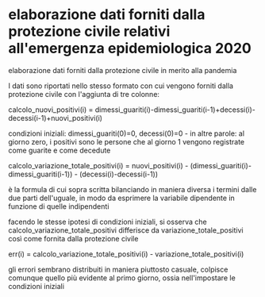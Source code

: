 # elaborazione dati forniti dalla protezione civile relativi all'emergenza epidemiologica 2020
elaborazione dati forniti dalla protezione civile in merito alla pandemia

I dati sono riportati nello stesso formato con cui vengono forniti dalla protezione civile con l'aggiunta di tre colonne:


calcolo_nuovi_positivi(i) = dimessi_guariti(i)-dimessi_guariti(i-1)+decessi(i)-decessi(i-1)+nuovi_positivi(i)

condizioni iniziali: dimessi_guariti(0)=0, decessi(0)=0 - in altre parole: al giorno zero, i positivi sono le persone che al giorno 1 vengono registrate come guarite e come decedute

calcolo_variazione_totale_positivi(i) = nuovi_positivi(i) - (dimessi_guariti(i)-dimessi_guariti(i-1)) - (decessi(i)-decessi(i-1))

è la formula di cui sopra scritta bilanciando in maniera diversa i termini dalle due parti dell'uguale, in modo da esprimere la variabile dipendente in funzione di quelle indipendenti

facendo le stesse ipotesi di condizioni iniziali, si osserva che calcolo_variazione_totale_positivi differisce da variazione_totale_positivi così come fornita dalla protezione civile 

err(i) = calcolo_variazione_totale_positivi(i) - variazione_totale_positivi(i)

gli errori sembrano distribuiti in maniera piuttosto casuale, colpisce comunque quello più evidente al primo giorno, ossia nell'impostare le condizioni iniziali
